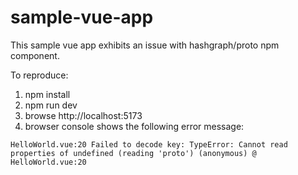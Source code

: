 # sample-vue-app

This sample vue app exhibits an issue with hashgraph/proto npm component.

To reproduce:

1) npm install
2) npm run dev
3) browse http://localhost:5173
4) browser console shows the following error message:

`HelloWorld.vue:20 Failed to decode key: TypeError: Cannot read properties of undefined (reading 'proto')
(anonymous) @ HelloWorld.vue:20
`